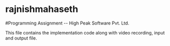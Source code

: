 # rajnishmahaseth
#Programming Assignment -- High Peak Software Pvt. Ltd.

This file contains the implementation code along with video recording, input and output file. 
